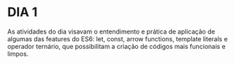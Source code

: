#  DIA 1

As atividades do dia visavam o entendimento e prática de aplicação de algumas das features do ES6: let, const, arrow functions, template literals e operador ternário, que possibilitam a criação de códigos mais funcionais e limpos.




